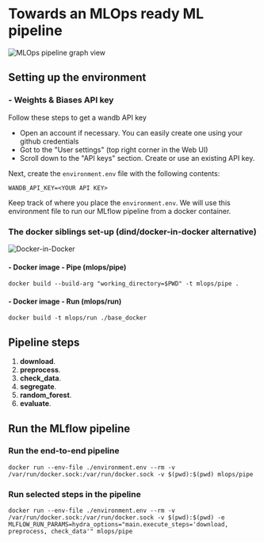 # Towards an MLOps ready ML pipeline

![MLOps pipeline graph view](https://live.staticflickr.com/65535/51786424000_445a7e975a_o.jpg)

## Setting up the environment
### - Weights & Biases API key
Follow these steps to get a wandb API key
* Open an account if necessary. You can easily create one using your github credentials
* Got to the "User settings" (top right corner in the Web UI)
* Scroll down to the "API keys" section. Create or use an existing API key. 

Next, create the ```environment.env``` file with the following contents:

```WANDB_API_KEY=<YOUR API KEY>```

Keep track of where you place the ```environment.env```. We will use this environment file to run our MLflow pipeline from 
a docker container. 

### The docker siblings set-up (dind/docker-in-docker alternative)

![Docker-in-Docker](https://live.staticflickr.com/65535/51787916879_c90c62e497_o.jpg)

#### - Docker image - Pipe (mlops/pipe)
```docker build --build-arg "working_directory=$PWD" -t mlops/pipe .```
#### - Docker image - Run (mlops/run)
```docker build -t mlops/run ./base_docker```



## Pipeline steps

1. **download**.
2. **preprocess**.
3. **check_data**.
4. **segregate**.
5. **random_forest**.
6. **evaluate**.


## Run the MLflow pipeline
### Run the end-to-end pipeline
```docker run --env-file ./environment.env --rm -v /var/run/docker.sock:/var/run/docker.sock -v $(pwd):$(pwd) mlops/pipe```

### Run selected steps in the pipeline
```docker run --env-file ./environment.env --rm -v /var/run/docker.sock:/var/run/docker.sock -v $(pwd):$(pwd) -e MLFLOW_RUN_PARAMS=hydra_options="main.execute_steps='download, preprocess, check_data'" mlops/pipe```
